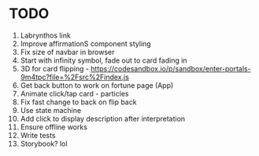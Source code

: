 # TODO

1. Labrynthos link
1. Improve affirmationS component styling
1. Fix size of navbar in browser
1. Start with infinity symbol, fade out to card fading in
1. 3D for card flipping - https://codesandbox.io/p/sandbox/enter-portals-9m4tpc?file=%2Fsrc%2Findex.js
1. Get back button to work on fortune page (App)
1. Animate click/tap card - particles
1. Fix fast change to back on flip back
1. Use state machine
1. Add click to display description after interpretation
1. Ensure offline works
1. Write tests
1. Storybook? lol
